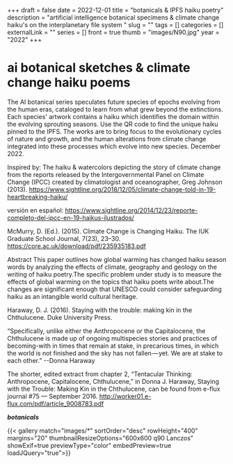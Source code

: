 +++ 
draft = false
date = 2022-12-01
title = "botanicals & IPFS haiku poetry"
description = "artificial intelligence botanical specimens & climate change haiku's on the interplanetary file system "
slug = "" 
tags = []
categories = []
externalLink = ""
series = []
front = true
thumb = "images/N90.jpg"
year = "2022"
+++

# ai botanical sketches & climate change haiku poems 

The AI botanical series speculates future species of epochs evolving from the human eras, cataloged to learn from what grew beyond the extinctions. Each species' artwork contains a haiku which identifies the domain within the evolving sprouting seasons. Use the QR code to find the unique haiku pinned to the IPFS. The works are to bring focus to the evolutionary cycles of nature and growth, and the human alterations from climate change integrated into these processes which evolve into new species. December 2022.

Inspired by: 
The haiku & watercolors depicting the story of climate change from the reports released by the Intergovernmental Panel on Climate Change (IPCC) created by climatologist and oceanographer, Greg Johnson (2013).
https://www.sightline.org/2018/12/05/climate-change-told-in-19-heartbreaking-haiku/

versión en español: https://www.sightline.org/2014/12/23/reporte-completo-del-ipcc-en-19-haikus-ilustrados/

McMurry, D. (Ed.). (2015). Climate Change is Changing Haiku. The IUK Graduate School Journal, 7(23), 23–30.
https://core.ac.uk/download/pdf/235935183.pdf

Abstract
This paper outlines how global warming has changed haiku season words by analyzing the effects of climate, geography and geology on the writing of haiku poetry.The specific problem under study is to measure the effects of global warming on the topics that haiku poets write about.The changes are significant enough that UNESCO could consider safeguarding haiku as an intangible world cultural heritage.

Haraway, D. J. (2016). Staying with the trouble: making kin in the Chthulucene. Duke University Press.

“Specifically, unlike either the Anthropocene or the Capitalocene, the Chthulucene is made up of ongoing multispecies stories and practices of becoming-with in times that remain at stake, in precarious times, in which the world is not finished and the sky has not fallen — yet. We are at stake to each other.” --Donna Haraway

The shorter, edited extract from chapter 2, “Tentacular Thinking: Anthropocene, Capitalocene, Chthulucene,” in Donna J. Haraway, Staying with the Trouble: Making Kin in the Chthulucene, can be found from e-flux journal #75 — September 2016. http://worker01.e-flux.com/pdf/article_9008783.pdf

***botanicals*** 

{{< gallery match="images/*" sortOrder="desc" rowHeight="400" margins="20" thumbnailResizeOptions="600x600 q90 Lanczos" showExif=true previewType="color" embedPreview=true loadJQuery="true">}}
